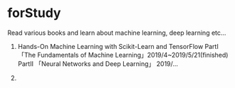 # forStudy
Read various books and learn about machine learning, deep learning etc...
1. Hands-On Machine Learning with Scikit-Learn and TensorFlow 
	PartⅠ 「The Fundamentals of Machine Learning」2019/4~2019/5/21(finished)
	PartⅡ 「Neural Networks and Deep Learning」 2019/...

2.
